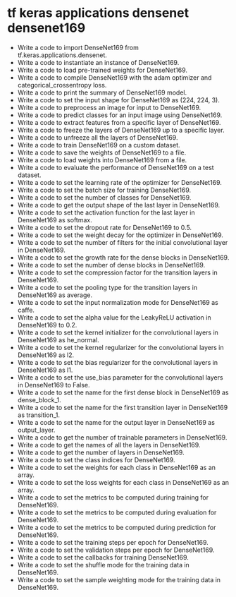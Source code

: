 # tf keras applications densenet densenet169

- Write a code to import DenseNet169 from tf.keras.applications.densenet.
- Write a code to instantiate an instance of DenseNet169.
- Write a code to load pre-trained weights for DenseNet169.
- Write a code to compile DenseNet169 with the adam optimizer and categorical_crossentropy loss.
- Write a code to print the summary of DenseNet169 model.
- Write a code to set the input shape for DenseNet169 as (224, 224, 3).
- Write a code to preprocess an image for input to DenseNet169.
- Write a code to predict classes for an input image using DenseNet169.
- Write a code to extract features from a specific layer of DenseNet169.
- Write a code to freeze the layers of DenseNet169 up to a specific layer.
- Write a code to unfreeze all the layers of DenseNet169.
- Write a code to train DenseNet169 on a custom dataset.
- Write a code to save the weights of DenseNet169 to a file.
- Write a code to load weights into DenseNet169 from a file.
- Write a code to evaluate the performance of DenseNet169 on a test dataset.
- Write a code to set the learning rate of the optimizer for DenseNet169.
- Write a code to set the batch size for training DenseNet169.
- Write a code to set the number of classes for DenseNet169.
- Write a code to get the output shape of the last layer in DenseNet169.
- Write a code to set the activation function for the last layer in DenseNet169 as softmax.
- Write a code to set the dropout rate for DenseNet169 to 0.5.
- Write a code to set the weight decay for the optimizer in DenseNet169.
- Write a code to set the number of filters for the initial convolutional layer in DenseNet169.
- Write a code to set the growth rate for the dense blocks in DenseNet169.
- Write a code to set the number of dense blocks in DenseNet169.
- Write a code to set the compression factor for the transition layers in DenseNet169.
- Write a code to set the pooling type for the transition layers in DenseNet169 as average.
- Write a code to set the input normalization mode for DenseNet169 as caffe.
- Write a code to set the alpha value for the LeakyReLU activation in DenseNet169 to 0.2.
- Write a code to set the kernel initializer for the convolutional layers in DenseNet169 as he_normal.
- Write a code to set the kernel regularizer for the convolutional layers in DenseNet169 as l2.
- Write a code to set the bias regularizer for the convolutional layers in DenseNet169 as l1.
- Write a code to set the use_bias parameter for the convolutional layers in DenseNet169 to False.
- Write a code to set the name for the first dense block in DenseNet169 as dense_block_1.
- Write a code to set the name for the first transition layer in DenseNet169 as transition_1.
- Write a code to set the name for the output layer in DenseNet169 as output_layer.
- Write a code to get the number of trainable parameters in DenseNet169.
- Write a code to get the names of all the layers in DenseNet169.
- Write a code to get the number of layers in DenseNet169.
- Write a code to set the class indices for DenseNet169.
- Write a code to set the weights for each class in DenseNet169 as an array.
- Write a code to set the loss weights for each class in DenseNet169 as an array.
- Write a code to set the metrics to be computed during training for DenseNet169.
- Write a code to set the metrics to be computed during evaluation for DenseNet169.
- Write a code to set the metrics to be computed during prediction for DenseNet169.
- Write a code to set the training steps per epoch for DenseNet169.
- Write a code to set the validation steps per epoch for DenseNet169.
- Write a code to set the callbacks for training DenseNet169.
- Write a code to set the shuffle mode for the training data in DenseNet169.
- Write a code to set the sample weighting mode for the training data in DenseNet169.